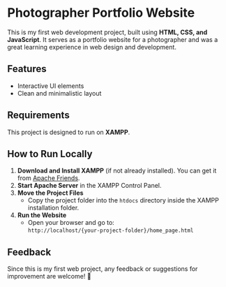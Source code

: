 # Photographer Portfolio Website

This is my first web development project, built using **HTML, CSS, and JavaScript**. It serves as a portfolio website for a photographer and was a great learning experience in web design and development.

## Features
- Interactive UI elements
- Clean and minimalistic layout

## Requirements
This project is designed to run on **XAMPP**.

## How to Run Locally
1. **Download and Install XAMPP** (if not already installed). You can get it from [Apache Friends](https://www.apachefriends.org/).
2. **Start Apache Server** in the XAMPP Control Panel.
3. **Move the Project Files**
   - Copy the project folder into the `htdocs` directory inside the XAMPP installation folder.
4. **Run the Website**
   - Open your browser and go to:  
     `http://localhost/{your-project-folder}/home_page.html`

## Feedback
Since this is my first web project, any feedback or suggestions for improvement are welcome! 🚀

